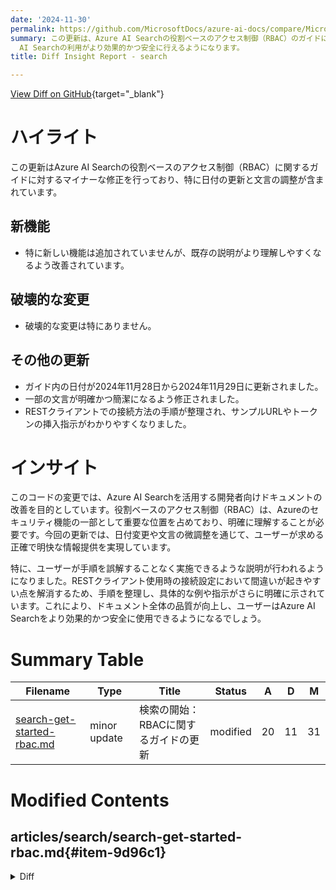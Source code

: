 ```yaml
---
date: '2024-11-30'
permalink: https://github.com/MicrosoftDocs/azure-ai-docs/compare/MicrosoftDocs:b20ad3b...MicrosoftDocs:51f1731
summary: この更新は、Azure AI Searchの役割ベースのアクセス制御（RBAC）のガイドに対するマイナーな修正を行っています。具体的には、日付の更新や文言の調整が行われており、特にユーザーが手順を誤解しないように説明が改善されています。新しい機能は追加されていませんが、ガイド内の日付が2024年11月28日から2024年11月29日に変更され、一部の文言も明確にされています。また、RESTクライアントでの接続方法の手順が整理され、わかりやすいサンプルURLやトークンの指示が追加されています。これにより、Azure
  AI Searchの利用がより効果的かつ安全に行えるようになります。
title: Diff Insight Report - search

---
```


[View Diff on GitHub](https://github.com/MicrosoftDocs/azure-ai-docs/compare/MicrosoftDocs:b20ad3b...MicrosoftDocs:51f1731){target="_blank"}

# ハイライト
この更新はAzure AI Searchの役割ベースのアクセス制御（RBAC）に関するガイドに対するマイナーな修正を行っており、特に日付の更新と文言の調整が含まれています。

## 新機能
- 特に新しい機能は追加されていませんが、既存の説明がより理解しやすくなるよう改善されています。

## 破壊的な変更
- 破壊的な変更は特にありません。

## その他の更新
- ガイド内の日付が2024年11月28日から2024年11月29日に更新されました。
- 一部の文言が明確かつ簡潔になるよう修正されました。
- RESTクライアントでの接続方法の手順が整理され、サンプルURLやトークンの挿入指示がわかりやすくなりました。

# インサイト
このコードの変更では、Azure AI Searchを活用する開発者向けドキュメントの改善を目的としています。役割ベースのアクセス制御（RBAC）は、Azureのセキュリティ機能の一部として重要な位置を占めており、明確に理解することが必要です。今回の更新では、日付変更や文言の微調整を通じて、ユーザーが求める正確で明快な情報提供を実現しています。

特に、ユーザーが手順を誤解することなく実施できるような説明が行われるようになりました。RESTクライアント使用時の接続設定において間違いが起きやすい点を解消するため、手順を整理し、具体的な例や指示がさらに明確に示されています。これにより、ドキュメント全体の品質が向上し、ユーザーはAzure AI Searchをより効果的かつ安全に使用できるようになるでしょう。

# Summary Table
|  Filename  | Type |    Title    | Status | A  | D  | M  |
|------------|------|-------------|--------|----|----|----|
| [search-get-started-rbac.md](#item-9d96c1) | minor update | 検索の開始：RBACに関するガイドの更新 | modified | 20 | 11 | 31 | 


# Modified Contents
## articles/search/search-get-started-rbac.md{#item-9d96c1}

<details>
<summary>Diff</summary>
````diff
@@ -7,26 +7,26 @@ ms.author: heidist
 ms.service: azure-ai-search
 
 ms.topic: quickstart
-ms.date: 11/28/2024
+ms.date: 11/29/2024
 ---
 
 # Quickstart: Connect without keys
 
-Configure Azure AI Search to use Microsoft Entra ID authentication and role-based access control (RBAC). Connect from your local system using your personal identity, using Jupyter notebooks or a REST client to interact with your search service.
+Configure Azure AI Search to use Microsoft Entra ID authentication and role-based access control (RBAC). Connect from your local system with your personal identity, using Jupyter notebooks or a REST client to interact with your search service.
 
 If you stepped through other quickstarts that connect using API keys, this quickstart shows you how to switch to identity-based authentication so that you can avoid hard-coded keys in your example code.
 
 ## Prerequisites
 
 - An Azure subscription. [Create one for free](https://azure.microsoft.com/free/).
 
-- [Azure AI Search](search-create-service-portal.md), any region or tier, but you need Basic or higher to configure a system-assigned managed identity for Azure AI Search.
+- [Azure AI Search](search-create-service-portal.md), any region or tier, but you need Basic or higher to configure a managed identity for Azure AI Search.
 
 - A command line tool, such as the [Azure CLI](/cli/azure/install-azure-cli).
 
 ## Step 1: Get your Azure subscription and tenant IDs
 
-This step is necessary if you have more than one subscription or tenant.
+You need this step if you have more than one subscription or tenant.
 
 1. Get the Azure subscription and tenant for your search service:
 
@@ -38,13 +38,13 @@ This step is necessary if you have more than one subscription or tenant.
 
       :::image type="content" source="media/search-get-started-rbac/select-subscription-name.png" lightbox="media/search-get-started-rbac/select-subscription-name.png" alt-text="Screenshot of the portal page providing the subscription name":::
 
-1. Switching to your local device and a command prompt, identify the active Azure subscription and tenant:
+1. You now know which subscription and tenant Azure AI Search is under. Switching to your local device and a command prompt, identify the active Azure subscription and tenant on your device:
 
    ```azurecli
    az account show
    ```
 
-1. If the active subscription is different from the information obtained in the previous step, change the subscription ID. Next, sign in to Azure using the tenant ID also found in the previous step:
+1. If the active subscription and tenant differ from the information obtained in the previous step, change the subscription ID. Next, sign in to Azure using the tenant ID also found in the previous step:
 
    ```azurecli
     az account set --subscription <your-subscription-id>
@@ -122,24 +122,33 @@ az login
 
 ### Using a REST client
 
-Several quickstarts and tutorials use a REST client, such as Visual Studio Code with the REST extension. Here's how you connect to Azure AI Search from Visual Studio Code.
+[Several quickstarts](search-get-started-vector.md) and tutorials use a REST client, such as Visual Studio Code with the REST extension. Here's how you connect to Azure AI Search from Visual Studio Code.
 
 1. Get a personal identity token:
 
-   `az account get-access-token --scope https://search.azure.com/.default`
+   ```azurecli
+   az account get-access-token --scope https://search.azure.com/.default
+   ```
+
+1. Set variables used for the connection, pasting the full search service endpoint and the token you got in the previous step.
+
+    ```http
+    @baseUrl = PUT-YOUR-SEARCH-SERVICE-URL-HERE
+    @token = PUT-YOUR-PERSONAL-IDENTITY-TOKEN-HERE
+    ```
 
-1. Extract the token from the output:
+<!-- 1. Extract the token from the output:
 
    `TOKEN=$(az account get-access-token --resource https://<your-search-service-name>.search.windows.net --query accessToken --output tsv)`
 
 1. Provide the token in a request header:
 
-   `az rest --method get --url "https://<your-search-service-name>.search.windows.net/indexes/<your-index-name>/docs?api-version=2021-04-30-Preview&search=*" --headers "Authorization=Bearer $TOKEN"`
+   `az rest --method get --url "https://<your-search-service-name>.search.windows.net/indexes/<your-index-name>/docs?api-version=2021-04-30-Preview&search=*" --headers "Authorization=Bearer $TOKEN"` -->
 
 1. Specify the authorization bearer token in a REST call:
 
    ```REST
-    POST https://{{baseUrl}}/indexes/{{index-name}}/docs/search?api-version=2024-07-01 HTTP/1.1
+    POST https://{{baseUrl}}/indexes/hotels-sample-index/docs/search?api-version=2024-07-01 HTTP/1.1
       Content-type: application/json
       Authorization: Bearer {{token}}
     
````
</details>

### Summary

```json
{
    "modification_type": "minor update",
    "modification_title": "検索の開始：RBACに関するガイドの更新"
}
```

### Explanation
このコードの変更では、Azure AI Searchの役割ベースのアクセス制御（RBAC）に関する「検索の開始」ガイドのいくつかの文言が修正されました。具体的には、日付が2024年11月28日から2024年11月29日に更新されたほか、一部の文がより明確に、または簡潔に表現されています。例えば、「このステップは必要です」という表現が「このステップは必要です」と変更され、読みやすさが向上しました。また、RESTクライアントでの接続方法に関する手順も整理され、サンプルURLやトークンを挿入する際に必要な指示がより分かりやすくなっています。

全体的に、修正の目的は文書の明確性を向上させ、ユーザーがAzure AI Searchを使用する際のガイダンスをより効果的にすることです。


